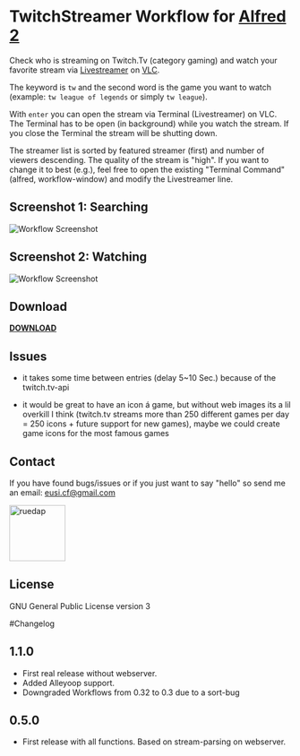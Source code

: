 TwitchStreamer Workflow for [Alfred 2](http://www.alfredapp.com)
==============================

Check who is streaming on Twitch.Tv (category gaming) and watch your favorite stream via [Livestreamer](https://github.com/chrippa/livestreamer) on [VLC](http://www.videolan.org/vlc/index.html).

The keyword is `tw` and the second word is the game you want to watch (example: `tw league of legends` or simply `tw league`).

With `enter` you can open the stream via Terminal (Livestreamer) on VLC. The Terminal has to be open (in background) while you watch the stream. If you close the Terminal the stream will be shutting down.

The streamer list is sorted by featured streamer (first) and number of viewers descending. The quality of the stream is "high". If you want to change it to best (e.g.), feel free to open the existing "Terminal Command" (alfred, workflow-window) and modify the Livestreamer line.


## Screenshot 1: Searching
![Workflow Screenshot](https://github.com/eusi/alfred2-twitch-streamer/blob/master/workflow/workflow1.jpg?raw=true)

## Screenshot 2: Watching
![Workflow Screenshot](https://github.com/eusi/alfred2-twitch-streamer/blob/master/workflow/workflow2.jpg?raw=true)


## Download
**[DOWNLOAD](https://github.com/eusi/alfred2-twitch-streamer/blob/master/workflow/TwitchStreamer%20v1.0.alfredworkflow?raw=true)**


## Issues

* it takes some time between entries (delay 5~10 Sec.) because of the twitch.tv-api

* it would be great to have an icon á game, but without web images its a lil overkill I think (twitch.tv streams more than 250 different games per day = 250 icons + future support for new games), maybe we could create game icons for the most famous games


## Contact

If you have found bugs/issues or if you just want to say "hello" so send me an email: eusi.cf@gmail.com

<a href="https://github.com/ruedap"><img src="https://dl.dropboxusercontent.com/u/281168/images/github-ruedap-avatar-1500x1500.png" alt="ruedap" title="ruedap" width="100" height="100"></a>


## License

GNU General Public License version 3



#Changelog

## 1.1.0

* First real release without webserver.
* Added Alleyoop support.
* Downgraded Workflows from 0.32 to 0.3 due to a sort-bug


## 0.5.0

* First release with all functions. Based on stream-parsing on webserver.